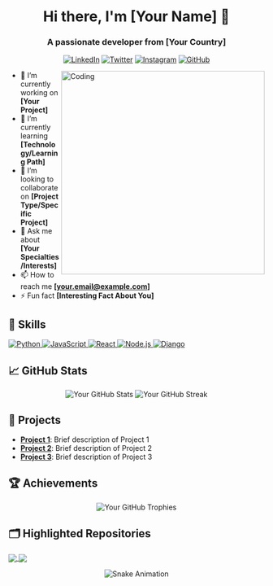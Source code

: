 <h1 align="center">Hi there, I'm [Your Name] 👋</h1>
<h3 align="center">A passionate developer from [Your Country]</h3>

<p align="center">
  <a href="https://linkedin.com/in/yourusername" target="_blank"><img alt="LinkedIn" src="https://img.shields.io/badge/LinkedIn-0077B5?style=for-the-badge&logo=linkedin&logoColor=white" /></a>
  <a href="https://twitter.com/yourusername" target="_blank"><img alt="Twitter" src="https://img.shields.io/badge/Twitter-1DA1F2?style=for-the-badge&logo=twitter&logoColor=white" /></a>
  <a href="https://instagram.com/yourusername" target="_blank"><img alt="Instagram" src="https://img.shields.io/badge/Instagram-E4405F?style=for-the-badge&logo=instagram&logoColor=white" /></a>
  <a href="https://github.com/yourusername" target="_blank"><img alt="GitHub" src="https://img.shields.io/badge/GitHub-181717?style=for-the-badge&logo=github&logoColor=white" /></a>
</p>

<img align="right" alt="Coding" width="400" src="https://cdn.dribbble.com/users/1162077/screenshots/3848914/programmer.gif">

- 🔭 I’m currently working on **[Your Project]**
- 🌱 I’m currently learning **[Technology/Learning Path]**
- 👯 I’m looking to collaborate on **[Project Type/Specific Project]**
- 💬 Ask me about **[Your Specialties/Interests]**
- 📫 How to reach me **[your.email@example.com]**
- ⚡ Fun fact **[Interesting Fact About You]**

## 🚀 Skills
<p align="left"> 
  <a href="https://www.python.org" target="_blank"> <img src="https://img.icons8.com/color/48/000000/python.png" alt="Python"/> </a> 
  <a href="https://www.javascript.com" target="_blank"> <img src="https://img.icons8.com/color/48/000000/javascript.png" alt="JavaScript"/> </a> 
  <a href="https://reactjs.org/" target="_blank"> <img src="https://img.icons8.com/color/48/000000/react-native.png" alt="React"/> </a> 
  <a href="https://nodejs.org" target="_blank"> <img src="https://img.icons8.com/color/48/000000/nodejs.png" alt="Node.js"/> </a> 
  <a href="https://www.djangoproject.com/" target="_blank"> <img src="https://img.icons8.com/color/48/000000/django.png" alt="Django"/> </a> 
</p>

## 📈 GitHub Stats
<p align="center">
  <img src="https://github-readme-stats.vercel.app/api?username=yourusername&show_icons=true&theme=radical" alt="Your GitHub Stats" />
  <img src="https://github-readme-streak-stats.herokuapp.com/?user=yourusername&theme=radical" alt="Your GitHub Streak" />
</p>

## 📂 Projects
- [**Project 1**](https://github.com/yourusername/project1): Brief description of Project 1
- [**Project 2**](https://github.com/yourusername/project2): Brief description of Project 2
- [**Project 3**](https://github.com/yourusername/project3): Brief description of Project 3

## 🏆 Achievements
<p align="center">
  <img src="https://github-profile-trophy.vercel.app/?username=yourusername&theme=onedark" alt="Your GitHub Trophies" />
</p>

## 🗂️ Highlighted Repositories
<a href="https://github.com/yourusername/repo1">
  <img align="center" src="https://github-readme-stats.vercel.app/api/pin/?username=yourusername&repo=repo1&theme=radical" />
</a>
<a href="https://github.com/yourusername/repo2">
  <img align="center" src="https://github-readme-stats.vercel.app/api/pin/?username=yourusername&repo=repo2&theme=radical" />
</a>

<p align="center">
  <img src="https://github.com/yourusername/yourusername/raw/master/snake.svg" alt="Snake Animation" />
</p>
